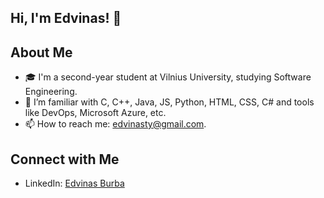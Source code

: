 ## Hi, I'm Edvinas! 👋

## About Me
- 🎓 I'm a second-year student at Vilnius University, studying Software Engineering.
- 🌱 I’m familiar with C, C++, Java, JS, Python, HTML, CSS, C# and tools like
  DevOps, Microsoft Azure, etc.
- 📫 How to reach me: edvinasty@gmail.com.

## Connect with Me
- LinkedIn: [Edvinas Burba](https://www.linkedin.com/in/edvinasburba/)
